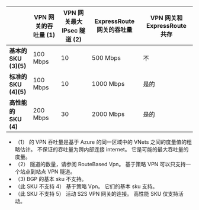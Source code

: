 |    | **VPN 网关的吞吐量 (1)** | **VPN 网关最大 IPsec 隧道 (2)** | **ExpressRoute 网关的吞吐量** | **VPN 网关和 ExpressRoute 共存**|
|--- |----------------------------|-----------------------------------|-------------------------------------|-----------------------------------------|
| **基本的 SKU (3)(5)**              |  100 Mbps | 10                         |  500 Mbps                           | 不   |
| **标准的 SKU (4)(5)**           |  100 Mbps | 10                         | 1000 Mbps                           | 是的  |
| **高性能的 SKU (4)**   | 200 Mbps  | 30                         | 2000 Mbps                           | 是的  |

- （1） 的 VPN 吞吐量是基于 Azure 的同一区域中的 VNets 之间的度量值的粗略估计。 不保证的吞吐量为跨内部连接 internet。 它是可能的最大吞吐量的度量。
- （2） 隧道的数量，请参阅 RouteBased Vpn。 基于策略 VPN 可以只支持一个站点到站点 VPN 隧道。
- （3) BGP 的基本 sku 不支持。
- （此 SKU 不支持 4） 基于策略 Vpn。 它们的基本 sku 支持。
- （此 SKU 不支持 5） 活动 S2S VPN 网关的连接。 高性能 SKU 仅支持活动。